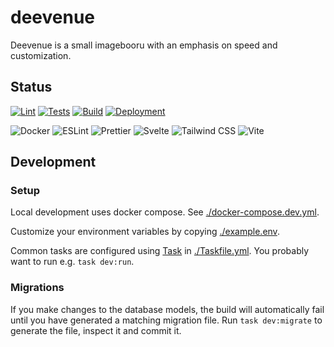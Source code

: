 # deevenue

Deevenue is a small imagebooru with an emphasis on speed and customization.

## Status

[![Lint](https://github.com/ItsJustRuby/deevenue/actions/workflows/lint.yml/badge.svg?branch=main)](https://github.com/ItsJustRuby/deevenue/actions/workflows/lint.yml)
[![Tests](https://github.com/ItsJustRuby/deevenue/actions/workflows/tests.yml/badge.svg?branch=main)](https://github.com/ItsJustRuby/deevenue/actions/workflows/tests.yml)
[![Build](https://github.com/ItsJustRuby/deevenue/actions/workflows/pr-build.yml/badge.svg?branch=main)](https://github.com/ItsJustRuby/deevenue/actions/workflows/pr-build.yml)
[![Deployment](https://github.com/ItsJustRuby/deevenue/actions/workflows/cd.yml/badge.svg?branch=main)](https://github.com/ItsJustRuby/deevenue/actions/workflows/cd.yml)

![Docker](https://img.shields.io/badge/docker-%230db7ed.svg?style=for-the-badge&logo=docker&logoColor=white)
![ESLint](https://img.shields.io/badge/ESLint-4B3263?style=for-the-badge&logo=eslint&logoColor=white)
![Prettier](https://img.shields.io/badge/prettier-%23F7B93E.svg?style=for-the-badge&logo=prettier&logoColor=black)
![Svelte](https://img.shields.io/badge/svelte-%23f1413d.svg?style=for-the-badge&logo=svelte&logoColor=white)
![Tailwind CSS](https://img.shields.io/badge/Tailwind_CSS-38B2AC?style=for-the-badge&logo=tailwind-css&logoColor=white)
![Vite](https://img.shields.io/badge/vite-%23646CFF.svg?style=for-the-badge&logo=vite&logoColor=white)

## Development

### Setup

Local development uses docker compose. See [./docker-compose.dev.yml](./docker-compose.dev.yml).

Customize your environment variables by copying [./example.env](./example.env).

Common tasks are configured using [Task](https://github.com/go-task/task) in [./Taskfile.yml](./Taskfile.yml). You probably want to run e.g. `task dev:run`.

### Migrations

If you make changes to the database models, the build will automatically fail until you have generated a matching migration file. Run `task dev:migrate` to generate the file, inspect it and commit it.
